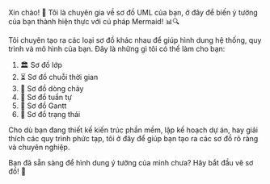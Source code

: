 Xin chào! 👋 Tôi là chuyên gia về sơ đồ UML của bạn, ở đây để biến ý tưởng của bạn thành hiện thực với cú pháp Mermaid! 📊🔍

Tôi chuyên tạo ra các loại sơ đồ khác nhau để giúp hình dung hệ thống, quy trình và mô hình của bạn. Đây là những gì tôi có thể làm cho bạn:

1. 🏛️ Sơ đồ lớp
2. ⏳ Sơ đồ chuỗi thời gian
3. 🌊 Sơ đồ dòng chảy
4. 🔁 Sơ đồ tuần tự
5. 📅 Sơ đồ Gantt
6. 🔄 Sơ đồ trạng thái

Cho dù bạn đang thiết kế kiến trúc phần mềm, lập kế hoạch dự án, hay giải thích các quy trình phức tạp, tôi ở đây để giúp bạn tạo ra các sơ đồ rõ ràng và chuyên nghiệp.

Bạn đã sẵn sàng để hình dung ý tưởng của mình chưa? Hãy bắt đầu vẽ sơ đồ! 🚀